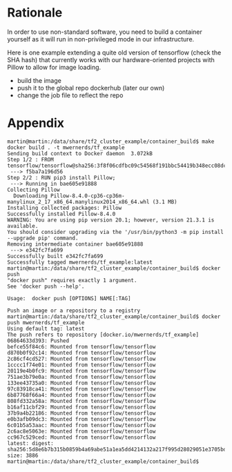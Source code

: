 # Rationale
In order to use non-standard software, you need to build a container yourself as it will run in non-privileged mode in our infrastructure.

Here is one example extending a quite old version of tensorflow (check the SHA hash) that currently works with our hardware-oriented projects
with Pillow to allow for image loading.

- build the image
- push it to the global repo dockerhub (later our own)
- change the job file to reflect the repo


# Appendix



```
martin@martin:/data/share/tf2_cluster_example/container_build$ make
docker build . -t mwernerds/tf_example
Sending build context to Docker daemon  3.072kB
Step 1/2 : FROM tensorflow/tensorflow@sha256:3f8f06cdfbc09c54568f191bbc54419b348ecc08dc5e031a53c22c6bba0a252e
 ---> f5ba7a196d56
Step 2/2 : RUN pip3 install Pillow;
 ---> Running in bae605e91888
Collecting Pillow
  Downloading Pillow-8.4.0-cp36-cp36m-manylinux_2_17_x86_64.manylinux2014_x86_64.whl (3.1 MB)
Installing collected packages: Pillow
Successfully installed Pillow-8.4.0
WARNING: You are using pip version 20.1; however, version 21.3.1 is available.
You should consider upgrading via the '/usr/bin/python3 -m pip install --upgrade pip' command.
Removing intermediate container bae605e91888
 ---> e342fc7fa699
Successfully built e342fc7fa699
Successfully tagged mwernerds/tf_example:latest
martin@martin:/data/share/tf2_cluster_example/container_build$ docker push
"docker push" requires exactly 1 argument.
See 'docker push --help'.

Usage:  docker push [OPTIONS] NAME[:TAG]

Push an image or a repository to a registry
martin@martin:/data/share/tf2_cluster_example/container_build$ docker push mwernerds/tf_example
Using default tag: latest
The push refers to repository [docker.io/mwernerds/tf_example]
06864633d393: Pushed 
befce55f84c6: Mounted from tensorflow/tensorflow 
d870b0f92c14: Mounted from tensorflow/tensorflow 
2c86cf4cd527: Mounted from tensorflow/tensorflow 
1cccc1f74e01: Mounted from tensorflow/tensorflow 
20119e4b0fc9: Mounted from tensorflow/tensorflow 
751ae3b79e0a: Mounted from tensorflow/tensorflow 
133ee43735a0: Mounted from tensorflow/tensorflow 
97c83918ca41: Mounted from tensorflow/tensorflow 
6b87768f66a4: Mounted from tensorflow/tensorflow 
808fd332a58a: Mounted from tensorflow/tensorflow 
b16af11cbf29: Mounted from tensorflow/tensorflow 
37b9a4b22186: Mounted from tensorflow/tensorflow 
e0b3afb09dc3: Mounted from tensorflow/tensorflow 
6c01b5a53aac: Mounted from tensorflow/tensorflow 
2c6ac8e5063e: Mounted from tensorflow/tensorflow 
cc967c529ced: Mounted from tensorflow/tensorflow 
latest: digest: sha256:5d8e6b7b315b0859b4a69abe51a1ea5dd4214132a217f995d28029051e3705bd size: 3886
martin@martin:/data/share/tf2_cluster_example/container_build$
```